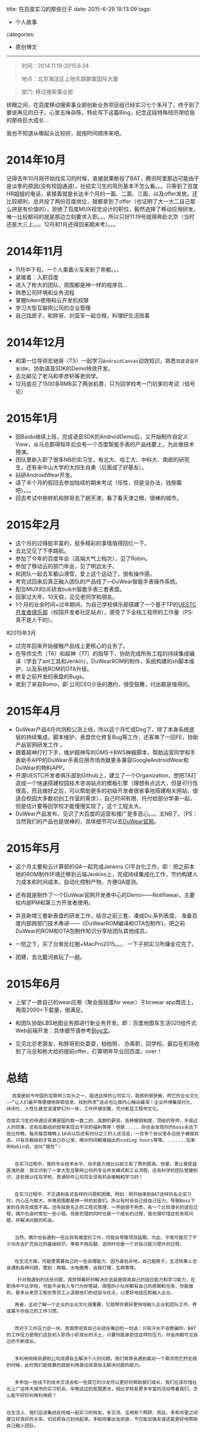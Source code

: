 title: 在百度实习的那些日子
date: 2015-6-29 19:13:09
tags:

 - 个人故事

categories:

 - 原创博文

---

>时间：2014.11.19-2015.6.24

>地点：北京海淀区上地东路鹏寰国际大厦

>部门: 移动搜索事业部





转眼之间，在百度移动搜索事业部创新业务项目组已经实习七个多月了，终于到了要说再见的日子。心里五味杂陈，特此写下这篇Blog，纪念这段特殊经历带给我的那些巨大成长...

<!--more-->

我也不知道从哪起头比较好，就按时间顺序来吧。
# 2014年10月 


记得去年10月刚开始找实习的时候，直接就果断投了BAT，腾讯阿里那边可能由于是淡季的原因(没有校园通道)，社招实习生的简历基本不怎么看。。。只等到了百度HR姐姐的电话，紧接着就是长达半个月的一面、二面、三面、以及offer发放。还比较顺利，总共投了两份百度岗位，就都拿到了offer（也证明了大一大二自己那么拼是有价值的），拒绝了百度MUX视觉设计的职位，毅然选择了移动应用研发。唯一比较郁闷的就是那边立刻要求入职。。。所以只好11.19号就得奔赴北京（当时还是大三上。。。12月和1月还得回来期末考）。。。

# 2014年11月 
 - 11月中下旬，一个人乘着火车来到了帝都。。。
 - 紧接着：入职百度
 - 进入了彬大的团队，周围都是神一样的程序员...
 - 熟悉公司环境和业务流程
 - 掌握token使用和云开发机权限
 - 学习大型互联网公司的企业管理
 - 自己找房子，和胖哥、刘亚军一起合租，料理好生活琐事
 

# 2014年12月 
- 和第一位导师宏驰哥（T5）一起学习`AndroidCanvas`动效知识，熟悉`百度语音开发SDK`，协助语音SDK的Demo特效开发。
-  去北邮见了老马和李彦轩等老同学。
-  12月底花了1500多RMB买了两张机票，只为回学校考一门坑爹的考试（信号论）

# 2015年1月
- 回Baidu继续上班，完成语音SDK的AndroidDemo后，又开始制作自定义View，从马总那得知年后会有一个百度智能手表的产品线要上，为此做技术预演。
- 团队里新入职了很多NB的实习生，有北大、哈工大、中科大、南邮的研究生，还有来中山大学的大四生肖勇（后面成了好基友）。
- 钻研AndroidWear开发。
-  请了半个月的假回去参加陆续的期末考试（任性，但是没办法，钱倒霉吧）。。。
-  回去考试中旅转机和胖哥去了趟天津，看了看天津之眼，很棒的城市。

# 2015年2月
- 这个月的过得挺丰富的，挺多精彩的事情值得回忆一下。
- 去北交见了下李路航。
- 参加了今年的百度年会（高端大气上档次），见了Robin。
- 参加了移动云的部门年会，见了明远太子。
- 和团队一起去军都山滑雪，爱上这个运动了，很有操作感。
- 考完试回来后真正融入团队的产品线了—DuWear智能手表操作系统。
- 配合MUX的UE研发`Du系列`智能手表三套表盘。
- 回家过大年，10天假，见见老同学和朋友。
- 1个月的业余时间+过年期间，为自己学校俱乐部搭建了一个基于TP的[UESTC开发者俱乐部](www.developerclub.cn)（校园开发者社区站点），感受了下全栈工程师的工作量（PS: 真不是人干的）。


#2015年3月
-  过完年回来开始接触产品线上更核心的业务了。
-  在导师文杰（T6）和超神（T7）的指导下，协助完成所有工程的持续集成编译（学会了ant工具和Jenkin），DuWearROM的制作，系统构建的sh脚本维护，以及系统ROM的OTA升级。
-  修复之前开发的表盘的Bugs。
-  收到了来自Bomo，即  公司CEO少岳的邀约，很受鼓舞，付出都是值得的。


# 2015年4月
 - DuWear产品4月内测和公测上线，所以这个月忙成Dog了，除了本身系统底层的持续集成，脚本维护，表盘优化修复Bug等工作，还客串了一回FE，协助产品官网研发工作 。
 - 跟着超神打打下手，维护超神写的GMS->BWS神器脚本，帮助运营同学和手表助手APP的DuWear手表应用市场贡献更多兼容GoogleAndroidWear和DuWear的物料APP。
 - 开源UESTC开发者俱乐部到Github上，建立了一个Organization，想把TA打造成一个快速搭建校园技术咨询站点的模板引擎（理想有点远大，但是可行性很高，而且做好之后，可以帮助更多的初级开发者很省事地搭建相关网站，很适合校园大多数初创工作室的需求），自己时间有限，托付给部分学弟一起，但是估计要等回学校才能慢慢实现了，这个工程太大。
 - DuWear产品发布，见识了大百度的运营和推广是多恶心。。。太NB了。（PS：当然我们的产品也是很棒的，具体细节可以去[DuWear官网](http://www.duwear.baidu.com)。
 
#  2015年5月

 - 这个月主要和云计算部的QA一起完成Jenkins CI平台化工作，即：把之前本地的ROM制作环境迁移到云端Jenkins上，完成持续集成化工作，节约构建人力成本和时间成本，自动化控制产物，方便QA提测。

 - 还有就是制作了一个DuWear官网开发者中心的Demo——Notifiwear，主要给内部PM和第三方开发者使用。

 - 并且新增三套新表盘的研发工作，结合之前三套，凑成Du.系列表盘。
准备百度内部跨部门技术串讲——《DuWearROM编译和OTA包制作》，把之前DuWear的ROM和OTA包制作知识分享给团队其他成员。

 -  一怒之下，买了台单反红圈+MacPro2015。。。 一下子把实习所赚全花完了。
 - 团建，去北戴河疯玩了一趟。


#  2015年6月
 - 上架了一款自己的wear应用（聚会摇摇蛋for wear）于ticwear app商店上，两周2000+下载量，很满足。
 
 - 和团队协助LBS地图业务部进行新业务开发。即：百度地图车生活020组件式Web前端开发：具体细节请参考[Blog文](http://daijiale.github.io/2015/06/10/%E5%9F%BA%E4%BA%8E%E7%99%BE%E5%BA%A6ODP%E7%9A%84%E5%89%8D%E7%AB%AF%E5%BC%80%E5%8F%91/)。


-  见见北京老朋友，和胖哥到处耍耍，拍拍照， 办离职，回学校。最后在机场收到了马总和彬大给的提前offer，打算明年毕业回百度，over！


# 总结

      百度是如今中国的互联网三巨头之一，能进这样的公司实习，我感到很骄傲，而它的企业文化——“让人们最平等便捷地获取信息，找到所求”这点也让我内心触动最深！企业环境集现代化、休闲化、人性化甚至浪漫梦幻为一体，工作环境优雅，充分彰显工程师文化。
    百度实习生的待遇应该算是国内数一数二的，高额的薪资，各种报销制度，顶级的导师，平易近人的同事，还有后勤组织部带来层出不穷的福利等等！但是......你也会发现你的boss永远下班比你晚，每天每层楼晚上10点以后还有四分之三的人还没走，一百多个会议室永远处于被借状态，只有总裁级别才有自己办公室，喝水时间都难抽出的coding hours等等。.......后来听Robin说，这叫“狼性”！
           在实习过程中，我的专业技术水平、动手能力相比以前又有了质的提高。但是，更让我受益匪浅的是：我见识到了一家大型互联网公司的专业开发模式和工业流程，还有科学的团队管建知识，这些是以往在学校、普通软件公司完全没有机会接触和学习的！
              在实习过程中，不乏遇到各式各样的问题和困难，例如：刚开始来到BAT这样的名企实习时，内心压力颇大，毕竟周围都是神一样的前辈们。所以有时会自己给自己压力，导致Boss下发的任务完成度不高。还有就是名企的工程式管理，一开始很不熟悉，有一个比较漫长的适应过程，偶尔也会时常犯一些小错。但是犯错的同时也是一个成长的过程，我也很珍惜这些发现问题，并解决问题的机会。
              当然，偶尔也会遇到一些比较有难度的工作，可能会导致项目延期，为此，平常可是花了不少功夫去扩充自己的基础知识，争取不拖后腿，这同时也是一个对自己能力提升的过程。
              在生活方面，可能更需要自己的一些自理能力，因为身处异地，自己租房子，生活琐事上也会遇到各种问题，譬如：房租，水电缴费，自我打理，生病等等。        针对我遇到的这些问题，我觉得最好的解决办法就是提高自己的适应能力和学习能力，在职场中不比学校，可能不会有人专门为你答疑，周围的小伙伴都有自己的排期和任务，你能做的，是多从老员工和优秀员工上汲取他们的经验与优点，以更好地适应和融入企业。           再者，主动了解一个企业的企业文化很重要，它能帮你更好更快地融入企业和团队工作，养成属于你自己的工作习惯。
              而对于工作压力这一块，我很想说我自己长挂在嘴边的一句话：只有汗水不会欺骗你。BAT的工作压力是我们这些初入职场小虾成长的沃土，只要你能承受住这样的压力，你会肉眼可见自己的不断成长。
              多利用网络资源和公司资源自主解决个人的问题。我们常常会遇到面对一个需求而茫然无措的时候，此时我们能依靠的就是利用身边资源自主解决问题的能力。
              多参加一些线下的技术交流会和一些其它的沙龙可以更好的帮助我们成长，我们应该珍惜在北上广这样大城市的实习机会，毕竟这边的氛围更浓，相比学校有更多丰富的活动等着我们，怎么能不好好利用利用呢？
           在生活上，我们应该集结在同城一起实习的校友，多交流，互相有个照顾，而且，多和邻里之间建立好良好的关系，切忌把自己封闭起来。多和同事出去郊游，不仅能加强友谊还能更好地帮助自己融入团队。







